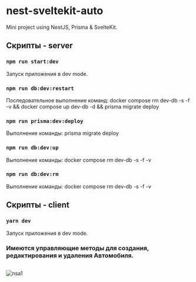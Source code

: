 # nest-sveltekit-auto
Mini project using NestJS, Prisma &amp; SvelteKit.
## Скрипты - server

### `npm run start:dev`

Запуск приложения в dev mode.

### `npm run db:dev:restart`

Последовательное выполнение команд: docker compose rm dev-db -s -f -v && docker compose up dev-db -d && prisma migrate deploy

### `npm run prisma:dev:deploy`

Выполнение команды: prisma migrate deploy

### `npm run db:dev:up`

Выполнение команды: docker compose rm dev-db -s -f -v

### `npm run db:dev:rm`

Выполнение команды: docker compose rm dev-db -s -f -v
## Скрипты - client

### `yarn dev`

Запуск приложения в dev mode.

### Имеются управляющие методы для создания, редактирования и удаления Автомобиля.
##
![nsa1](https://user-images.githubusercontent.com/101070701/198872516-71bed318-0937-4bb3-85e8-c473281a9674.png)
